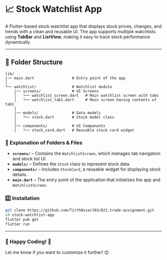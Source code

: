# 📈 Stock Watchlist App  

A Flutter-based stock watchlist app that displays stock prices, changes, and trends with a clean and reusable UI. The app supports multiple watchlists using **TabBar** and **ListView**, making it easy to track stock performance dynamically.  

---

## 📂 Folder Structure  

```
lib/
│── main.dart                 # Entry point of the app
│
└── watchlist/                # Watchlist module
    │── screens/              # UI Screens
    │   └── watchlist_screen.dart   # Main watchlist screen with tabs
    │   └── watchlist_tab1.dart     # Main screen having contents of tab1
    |
    │── models/               # Data models
    │   └── stock.dart        # Stock model class
    │
    │── components/           # UI Components
    │   └── stock_card.dart   # Reusable stock card widget
```

### **📜 Explanation of Folders & Files**
- **`screens/`** – Contains the `WatchlistScreen`, which manages tab navigation and stock list UI.  
- **`models/`** – Defines the `Stock` class to represent stock data.  
- **`components/`** – Includes `StockCard`, a reusable widget for displaying stock details.  
- **`main.dart`** – The entry point of the application that initializes the app and `WatchlistScreen`.  

### **2️⃣ Installation**  
```sh
git clone https://github.com/TirthNisar193/021.trade-assignment.git
cd stock-watchlist-app
flutter pub get
flutter run
```

---

### **🚀 Happy Coding! 🚀**  
Let me know if you want to customize it further! 😊
